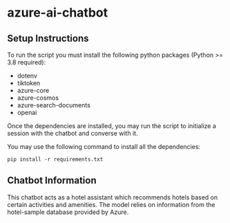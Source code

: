 # azure-ai-chatbot

## Setup Instructions

To run the script you must install the following python packages (Python >= 3.8 required):
<ul>
    <li>dotenv</li>
    <li>tiktoken</li>
    <li>azure-core</li>
    <li>azure-cosmos</li>
    <li>azure-search-documents</li>
    <li>openai</li>
</ul>

Once the dependencies are installed, you may run the script to initialize a session 
with the chatbot and converse with it.

You may use the following command to install all the dependencies:
```
pip install -r requirements.txt
```

## Chatbot  Information
This chatbot acts as a hotel assistant which recommends hotels based on certain activities and amenities. The model relies on information from the hotel-sample database provided by Azure.
